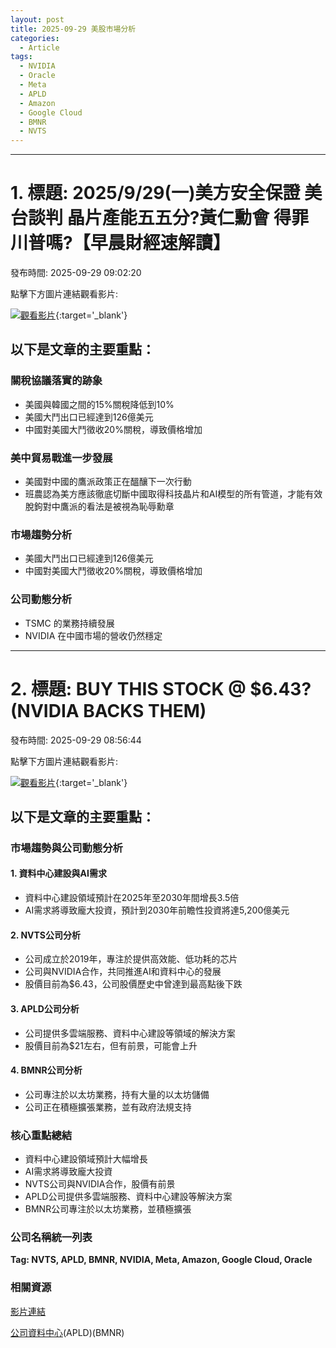 ```yaml
---
layout: post
title: 2025-09-29 美股市場分析
categories:
  - Article
tags:
  - NVIDIA
  - Oracle
  - Meta
  - APLD
  - Amazon
  - Google Cloud
  - BMNR
  - NVTS
---
```


---
# 1. 標題: 2025/9/29(一)美方安全保證 美台談判 晶片產能五五分?黃仁勳會 得罪川普嗎?【早晨財經速解讀】
發布時間: 2025-09-29 09:02:20

點擊下方圖片連結觀看影片:

 [![觀看影片](https://i.ytimg.com/vi/5ACDcnSBkTg/sddefault_live.jpg)](https://www.youtube.com/watch?v=5ACDcnSBkTg){:target='_blank'}

## 以下是文章的主要重點：

### 關稅協議落實的跡象

*   美國與韓國之間的15%關稅降低到10%
*   美國大鬥出口已經達到126億美元
*   中國對美國大鬥徵收20%關稅，導致價格增加

### 美中貿易戰進一步發展

*   美國對中國的鷹派政策正在醞釀下一次行動
*   班農認為美方應該徹底切斷中國取得科技晶片和AI模型的所有管道，才能有效脫鉤對中鷹派的看法是被視為恥辱勳章

### 市場趨勢分析

*   美國大鬥出口已經達到126億美元
*   中國對美國大鬥徵收20%關稅，導致價格增加

### 公司動態分析

*   TSMC 的業務持續發展
*   NVIDIA 在中國市場的營收仍然穩定

---
# 2. 標題: BUY THIS STOCK @ $6.43? (NVIDIA BACKS THEM)
發布時間: 2025-09-29 08:56:44

點擊下方圖片連結觀看影片:

 [![觀看影片](https://i.ytimg.com/vi/nlEMfjF6YeM/sddefault.jpg)](https://www.youtube.com/watch?v=nlEMfjF6YeM){:target='_blank'}

## 以下是文章的主要重點：

### 市場趨勢與公司動態分析

#### 1. 資料中心建設與AI需求

* 資料中心建設領域預計在2025年至2030年間增長3.5倍
* AI需求將導致龐大投資，預計到2030年前瞻性投資將達5,200億美元

#### 2. NVTS公司分析

* 公司成立於2019年，專注於提供高效能、低功耗的芯片
* 公司與NVIDIA合作，共同推進AI和資料中心的發展
* 股價目前為$6.43，公司股價歷史中曾達到最高點後下跌

#### 3. APLD公司分析

* 公司提供多雲端服務、資料中心建設等領域的解決方案
* 股價目前為$21左右，但有前景，可能會上升

#### 4. BMNR公司分析

* 公司專注於以太坊業務，持有大量的以太坊儲備
* 公司正在積極擴張業務，並有政府法規支持

### 核心重點總結

* 資料中心建設領域預計大幅增長
* AI需求將導致龐大投資
* NVTS公司與NVIDIA合作，股價有前景
* APLD公司提供多雲端服務、資料中心建設等解決方案
* BMNR公司專注於以太坊業務，並積極擴張

### 公司名稱統一列表

**Tag: NVTS, APLD, BMNR, NVIDIA, Meta, Amazon, Google Cloud, Oracle**

### 相關資源

[影片連結](https://www.youtube.com/watch?v=dQw4w9WgXcQ)

[公司資料中心](NVTS)(APLD)(BMNR)


